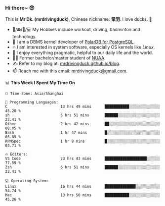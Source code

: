### Hi there~ 😎

This is **Mr Dk. (mrdrivingduck)**, Chinese nickname: **棠羽**. I love ducks. 🦆

- 💪/🚘/🏸/💻 My Hobbies include workout, driving, badminton and technology.
- 🍊 I am a DBMS kernel developer of [PolarDB for PostgreSQL](https://github.com/ApsaraDB/PolarDB-for-PostgreSQL).
- 🔥 I am interested in system software, especially OS kernels like *Linux*.
- 🔧 I enjoy everything pragmatic, helpful to our daily life and the world.
- 👨‍🎓 Former bachelor/master student of [NUAA](https://en.wikipedia.org/wiki/Nanjing_University_of_Aeronautics_and_Astronautics).
- ✍ Refer to my blog at: [mrdrivingduck.github.io/blog](https://mrdrivingduck.github.io/blog/).
- 📫 Reach me with this email: [mrdrivingduck@gmail.com](mailto:mrdrivingduck@gmail.com).

<!--START_SECTION:waka-->
📊 **This Week I Spent My Time On** 

```text
🕑︎ Time Zone: Asia/Shanghai

💬 Programming Languages: 
C                        13 hrs 49 mins      ███████████░░░░░░░░░░░░░░   45.20 % 
sh                       6 hrs 51 mins       ██████░░░░░░░░░░░░░░░░░░░   22.41 % 
Other                    2 hrs 42 mins       ██░░░░░░░░░░░░░░░░░░░░░░░   08.85 % 
Bash                     1 hr 47 mins        █░░░░░░░░░░░░░░░░░░░░░░░░   05.85 % 
RPMSpec                  1 hr 8 mins         █░░░░░░░░░░░░░░░░░░░░░░░░   03.71 % 

🔥 Editors: 
VS Code                  23 hrs 43 mins      ███████████████████░░░░░░   77.59 % 
Zsh                      6 hrs 51 mins       ██████░░░░░░░░░░░░░░░░░░░   22.41 % 

💻 Operating System: 
Linux                    16 hrs 44 mins      ██████████████░░░░░░░░░░░   54.74 % 
Mac                      13 hrs 50 mins      ███████████░░░░░░░░░░░░░░   45.26 % 
```


<!--END_SECTION:waka-->

<!-- ![Mr Dk.'s GitHub Stats](https://github-readme-stats.vercel.app/api?username=mrdrivingduck&count_private&show_icons=true&theme=buefy) -->

<!-- ![Most Used Languages](https://github-readme-stats.vercel.app/api/top-langs/?username=mrdrivingduck&exclude_repo=mips32-CPU,snort-tcp-socket&theme=buefy&layout=compact&langs_count=10) -->


<!--
**mrdrivingduck/mrdrivingduck** is a ✨ _special_ ✨ repository because its `README.md` (this file) appears on your GitHub profile.

Here are some ideas to get you started:

- 🔭 I’m currently working on ...
- 🌱 I’m currently learning ...
- 👯 I’m looking to collaborate on ...
- 🤔 I’m looking for help with ...
- 💬 Ask me about ...
- 📫 How to reach me: ...
- 😄 Pronouns: ...
- ⚡ Fun fact: ...
-->
